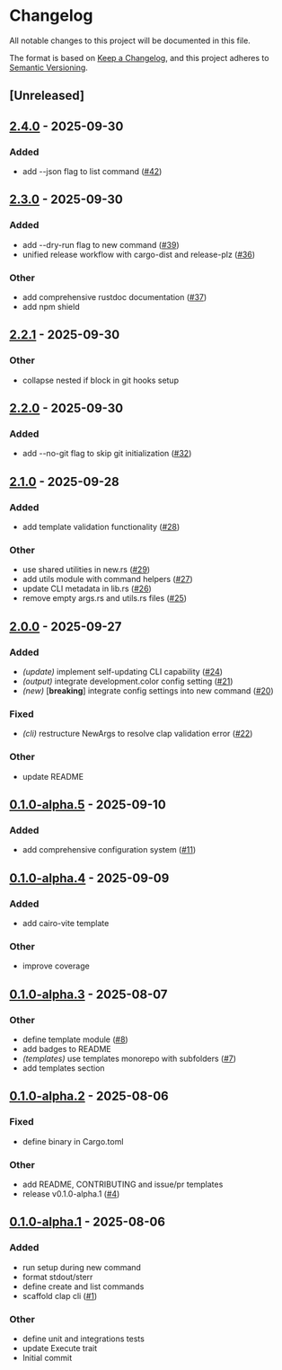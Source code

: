# Changelog

All notable changes to this project will be documented in this file.

The format is based on [Keep a Changelog](https://keepachangelog.com/en/1.0.0/),
and this project adheres to [Semantic Versioning](https://semver.org/spec/v2.0.0.html).

## [Unreleased]

## [2.4.0](https://github.com/sripwoud/cza/compare/v2.3.0...v2.4.0) - 2025-09-30

### Added

- add --json flag to list command ([#42](https://github.com/sripwoud/cza/pull/42))

## [2.3.0](https://github.com/sripwoud/cza/compare/v2.2.1...v2.3.0) - 2025-09-30

### Added

- add --dry-run flag to new command ([#39](https://github.com/sripwoud/cza/pull/39))
- unified release workflow with cargo-dist and release-plz ([#36](https://github.com/sripwoud/cza/pull/36))

### Other

- add comprehensive rustdoc documentation ([#37](https://github.com/sripwoud/cza/pull/37))
- add npm shield

## [2.2.1](https://github.com/sripwoud/cza/compare/v2.2.0...v2.2.1) - 2025-09-30

### Other

- collapse nested if block in git hooks setup

## [2.2.0](https://github.com/sripwoud/cza/compare/v2.1.0...v2.2.0) - 2025-09-30

### Added

- add --no-git flag to skip git initialization ([#32](https://github.com/sripwoud/cza/pull/32))

## [2.1.0](https://github.com/sripwoud/cza/compare/v2.0.0...v2.1.0) - 2025-09-28

### Added

- add template validation functionality ([#28](https://github.com/sripwoud/cza/pull/28))

### Other

- use shared utilities in new.rs ([#29](https://github.com/sripwoud/cza/pull/29))
- add utils module with command helpers ([#27](https://github.com/sripwoud/cza/pull/27))
- update CLI metadata in lib.rs ([#26](https://github.com/sripwoud/cza/pull/26))
- remove empty args.rs and utils.rs files ([#25](https://github.com/sripwoud/cza/pull/25))

## [2.0.0](https://github.com/sripwoud/cza/compare/v1.0.1...v2.0.0) - 2025-09-27

### Added

- _(update)_ implement self-updating CLI capability ([#24](https://github.com/sripwoud/cza/pull/24))
- _(output)_ integrate development.color config setting ([#21](https://github.com/sripwoud/cza/pull/21))
- _(new)_ [**breaking**] integrate config settings into new command ([#20](https://github.com/sripwoud/cza/pull/20))

### Fixed

- _(cli)_ restructure NewArgs to resolve clap validation error ([#22](https://github.com/sripwoud/cza/pull/22))

### Other

- update README

## [0.1.0-alpha.5](https://github.com/sripwoud/cza/compare/v0.1.0-alpha.4...v0.1.0-alpha.5) - 2025-09-10

### Added

- add comprehensive configuration system ([#11](https://github.com/sripwoud/cza/pull/11))

## [0.1.0-alpha.4](https://github.com/sripwoud/cza/compare/v0.1.0-alpha.3...v0.1.0-alpha.4) - 2025-09-09

### Added

- add cairo-vite template

### Other

- improve coverage

## [0.1.0-alpha.3](https://github.com/sripwoud/cza/compare/v0.1.0-alpha.2...v0.1.0-alpha.3) - 2025-08-07

### Other

- define template module ([#8](https://github.com/sripwoud/cza/pull/8))
- add badges to README
- _(templates)_ use templates monorepo with subfolders ([#7](https://github.com/sripwoud/cza/pull/7))
- add templates section

## [0.1.0-alpha.2](https://github.com/sripwoud/cza/compare/v0.1.0-alpha.1...v0.1.0-alpha.2) - 2025-08-06

### Fixed

- define binary in Cargo.toml

### Other

- add README, CONTRIBUTING and issue/pr templates
- release v0.1.0-alpha.1 ([#4](https://github.com/sripwoud/cza/pull/4))

## [0.1.0-alpha.1](https://github.com/sripwoud/cza/releases/tag/v0.1.0-alpha.1) - 2025-08-06

### Added

- run setup during new command
- format stdout/sterr
- define create and list commands
- scaffold clap cli ([#1](https://github.com/sripwoud/cza/pull/1))

### Other

- define unit and integrations tests
- update Execute trait
- Initial commit
